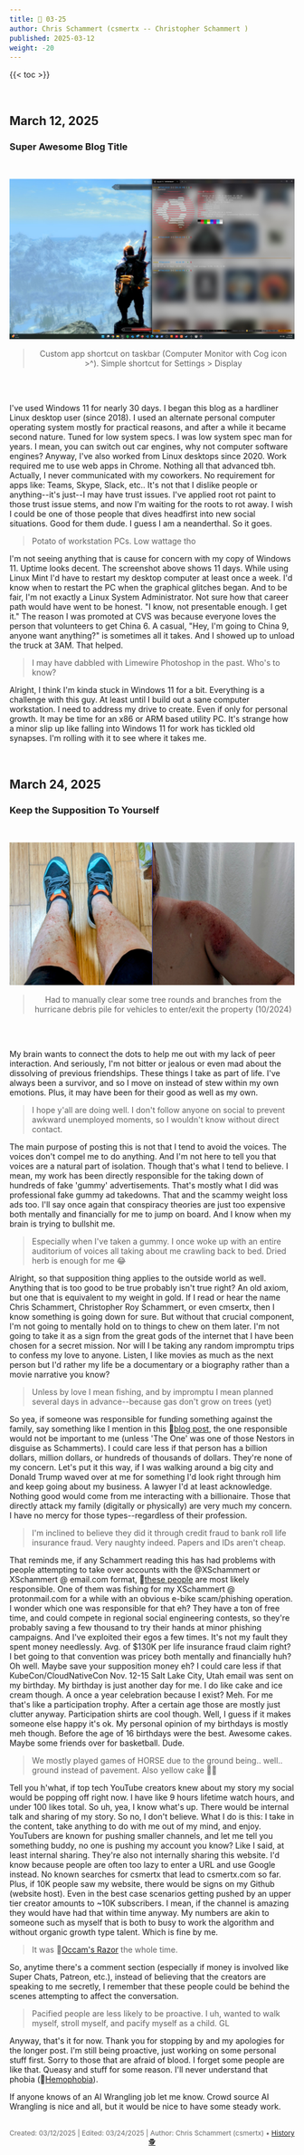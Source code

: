 ```yaml
---
title: 📁 03-25
author: Chris Schammert (csmertx -- Christopher Schammert )
published: 2025-03-12
weight: -20
---
```


<!-- The content of this website was written by Christopher Schammert aka Chris Schammert -->

<!--more-->

{{< toc >}}

<br />

## March 12, 2025
### Super Awesome Blog Title

<br />
<div style="text-align: center;">

![Photo](/Blog/daynight/2025/images/default.jpg "Windows 11 desktop screenshot showing my desktop wallpaper (Skyrim screenshot) and a few Tmux panes in WSL")

> Custom app shortcut on taskbar (Computer Monitor with Cog icon >^). Simple shortcut for Settings > Display

<br />

</div><br />

I've used Windows 11 for nearly 30 days. I began this blog as a hardliner Linux desktop user (since 2018). I used an alternate personal computer operating system mostly for practical reasons, and after a while it became second nature. Tuned for low system specs. I was low system spec man for years. I mean, you can switch out car engines, why not computer software engines? Anyway, I've also worked from Linux desktops since 2020. Work required me to use web apps in Chrome. Nothing all that advanced tbh. Actually, I never communicated with my coworkers. No requirement for apps like: Teams, Skype, Slack, etc.. It's not that I dislike people or anything--it's just--I may have trust issues. I've applied root rot paint to those trust issue stems, and now I'm waiting for the roots to rot away. I wish I could be one of those people that dives headfirst into new social situations. Good for them dude. I guess I am a neanderthal. So it goes.

> Potato of workstation PCs. Low wattage tho

I'm not seeing anything that is cause for concern with my copy of Windows 11. Uptime looks decent. The screenshot above shows 11 days. While using Linux Mint I'd have to restart my desktop computer at least once a week. I'd know when to restart the PC when the graphical glitches began. And to be fair, I'm not exactly a Linux System Administrator. Not sure how that career path would have went to be honest. "I know, not presentable enough. I get it." The reason I was promoted at CVS was because everyone loves the person that volunteers to get China 6. A casual, "Hey, I'm going to China 9, anyone want anything?" is sometimes all it takes. And I showed up to unload the truck at 3AM. That helped.

> I may have dabbled with Limewire Photoshop in the past. Who's to know?

Alright, I think I'm kinda stuck in Windows 11 for a bit. Everything is a challenge with this guy. At least until I build out a sane computer workstation. I need to address my drive to create. Even if only for personal growth. It may be time for an x86 or ARM based utility PC. It's strange how a minor slip up like falling into Windows 11 for work has tickled old synapses. I'm rolling with it to see where it takes me.

<br />

## March 24, 2025
### Keep the Supposition To Yourself

<br />
<div style="text-align: center;">

![Photo](/Blog/daynight/2025/images/PXL_20241019_224957467.NIGHT.jpg "Bruised shoulder and scraped up legs from clearing tree rounds and branches from the hurricane debris pile for vehicles to enter/exit the property")

> Had to manually clear some tree rounds and branches from the hurricane debris pile for vehicles to enter/exit the property (10/2024)

<br />

</div><br />

My brain wants to connect the dots to help me out with my lack of peer interaction. And seriously, I'm not bitter or jealous or even mad about the dissolving of previous friendships. These things I take as part of life. I've always been a survivor, and so I move on instead of stew within my own emotions. Plus, it may have been for their good as well as my own.

> I hope y'all are doing well. I don't follow anyone on social to prevent awkward unemployed moments, so I wouldn't know without direct contact.

The main purpose of posting this is not that I tend to avoid the voices. The voices don't compel me to do anything. And I'm not here to tell you that voices are a natural part of isolation. Though that's what I tend to believe. I mean, my work has been directly responsible for the taking down of hundreds of fake 'gummy' advertisements. That's mostly what I did was professional fake gummy ad takedowns. That and the scammy weight loss ads too. I'll say once again that conspiracy theories are just too expensive both mentally and financially for me to jump on board. And I know when my brain is trying to bullshit me.

> Especially when I've taken a gummy. I once woke up with an entire auditorium of voices all taking about me crawling back to bed. Dried herb is enough for me 😂

Alright, so that supposition thing applies to the outside world as well. Anything that is too good to be true probably isn't true right? An old axiom, but one that is equivalent to my weight in gold. If I read or hear the name Chris Schammert, Christopher Roy Schammert, or even cmsertx, then I know something is going down for sure. But without that crucial component, I'm not going to mentally hold on to things to chew on them later. I'm not going to take it as a sign from the great gods of the internet that I have been chosen for a secret mission. Nor will I be taking any random impromptu trips to confess my love to anyone. Listen, I like movies as much as the next person but I'd rather my life be a documentary or a biography rather than a movie narrative you know?

> Unless by love I mean fishing, and by impromptu I mean planned several days in advance--because gas don't grow on trees (yet)

So yea, if someone was responsible for funding something against the family, say something like I mention in this 🔗[blog post](/Blog/daynight/2024/0524#chris-schammert "csmertx.com / Day & Night Blog / 2024 / 05-24 / Chris Schammert"), the one responsible would not be important to me (unless 'The One' was one of those Nestors in disguise as Schammerts). I could care less if that person has a billion dollars, million dollars, or hundreds of thousands of dollars. They're none of my concern. Let's put it this way, if I was walking around a big city and Donald Trump waved over at me for something I'd look right through him and keep going about my business. A lawyer I'd at least acknowledge. Nothing good would come from me interacting with a billionaire. Those that directly attack my family (digitally or physically) are very much my concern. I have no mercy for those types--regardless of their profession.

> I'm inclined to believe they did it through credit fraud to bank roll life insurance fraud. Very naughty indeed. Papers and IDs aren't cheap.

That reminds me, if any Schammert reading this has had problems with people attempting to take over accounts with the @XSchammert or XSchammert @ email.com format, 🔗[these people](/Blog/daynight/2024/0524#chris-schammert "csmertx.com / Day & Night Blog / 2024 / 05-24 / Chris Schammert") are most likely responsible. One of them was fishing for my XSchammert @ protonmail.com for a while with an obvious e-bike scam/phishing operation. I wonder which one was responsible for that eh? They have a ton of free time, and could compete in regional social engineering contests, so they're probably saving a few thousand to try their hands at minor phishing campaigns. And I've exploited their egos a few times. It's not my fault they spent money needlessly. Avg. of $130K per life insurance fraud claim right? I bet going to that convention was pricey both mentally and financially huh? Oh well. Maybe save your supposition money eh? I could care less if that KubeCon/CloudNativeCon Nov. 12-15 Salt Lake City, Utah email was sent on my birthday. My birthday is just another day for me. I do like cake and ice cream though. A once a year celebration because I exist? Meh. For me that's like a participation trophy. After a certain age those are mostly just clutter anyway. Participation shirts are cool though. Well, I guess if it makes someone else happy it's ok. My personal opinion of my birthdays is mostly meh though. Before the age of 16 birthdays were the best. Awesome cakes. Maybe some friends over for basketball. Dude.

> We mostly played games of HORSE due to the ground being.. well.. ground instead of pavement. Also yellow cake 🎂🤪

Tell you h'what, if top tech YouTube creators knew about my story my social would be popping off right now. I have like 9 hours lifetime watch hours, and under 100 likes total. So uh, yea, I know what's up. There would be internal talk and sharing of my story. So no, I don't believe. What I do is this: I take in the content, take anything to do with me out of my mind, and enjoy. YouTubers are known for pushing smaller channels, and let me tell you something buddy, no one is pushing my account you know? Like I said, at least internal sharing. They're also not internally sharing this website. I'd know because people are often too lazy to enter a URL and use Google instead. No known searches for csmertx that lead to csmertx.com so far. Plus, if 10K people saw my website, there would be signs on my Github (website host). Even in the best case scenarios getting pushed by an upper tier creator amounts to ~10K subscribers. I mean, if the channel is amazing they would have had that within time anyway. My numbers are akin to someone such as myself that is both to busy to work the algorithm and without organic growth type talent. Which is fine by me.

> It was 🔗[Occam's Razor](https://en.wikipedia.org/wiki/Occam%27s_razor "Wikipedia.org / Occam's Razor") the whole time.

So, anytime there's a comment section (especially if money is involved like Super Chats, Patreon, etc.), instead of believing that the creators are speaking to me secretly, I remember that these people could be behind the scenes attempting to affect the conversation.

> Pacified people are less likely to be proactive. I uh, wanted to walk myself, stroll myself, and pacify myself as a child. GL

Anyway, that's it for now. Thank you for stopping by and my apologies for the longer post. I'm still being proactive, just working on some personal stuff first. Sorry to those that are afraid of blood. I forget some people are like that. Queasy and stuff for some reason. I'll never understand that phobia (🔗[Hemophobia](https://www.healthline.com/health/hemophobia "Healthline.com / Hemophobia")).

If anyone knows of an AI Wrangling job let me know. Crowd source AI Wrangling is nice and all, but it would be nice to have some steady work.

<br />

<div style="text-align: center; font-size:12px; color:dimgray">
    Created: 03/12/2025 | Edited: 03/24/2025 | Author: Chris Schammert (csmertx) • 
    <a href="https://github.com/csmertx/csmertx.github.io/commits/main/content/Blog/daynight/2025/0325.md"
       title="Github.com | csmertx \ csmertx.github.io \ commits \ main \ content \ Blog \ Day & Night \ 2025 \ 03-2025">
       History 🕵️
    </a>
</div>